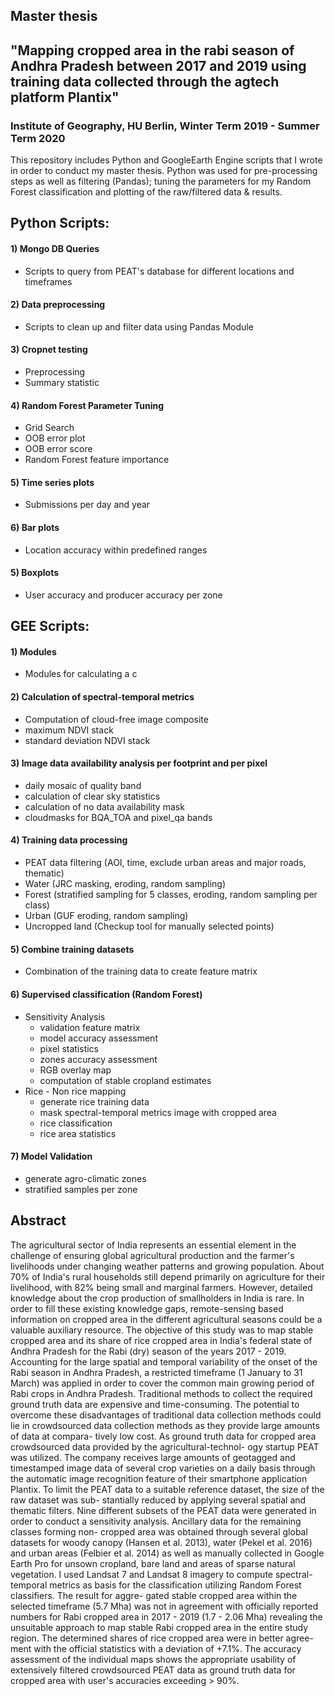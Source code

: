## Master thesis 
## "Mapping cropped area in the rabi season of Andhra Pradesh between 2017 and 2019 using training data collected through the agtech platform Plantix"
### Institute of Geography, HU Berlin, Winter Term 2019 - Summer Term 2020

This repository includes Python and GoogleEarth Engine scripts that I wrote in order to conduct my master thesis. Python was used for pre-processing steps as well as filtering (Pandas); tuning the parameters for my Random Forest classification and plotting of the raw/filtered data & results. 

## Python Scripts: 
#### 1) Mongo DB Queries 
   * Scripts to query from PEAT's database for different locations and timeframes
#### 2) Data preprocessing 
   * Scripts to clean up and filter data using Pandas Module
#### 3) Cropnet testing 
   * Preprocessing 
   * Summary statistic
#### 4) Random Forest Parameter Tuning 
   * Grid Search
   * OOB error plot
   * OOB error score
   * Random Forest feature importance
#### 5) Time series plots
   * Submissions per day and year  
#### 6) Bar plots
   * Location accuracy within predefined ranges 
#### 5) Boxplots
   * User accuracy and producer accuracy per zone 

## GEE Scripts:
#### 1) Modules 
   * Modules for calculating a c
#### 2) Calculation of spectral-temporal metrics
  * Computation of cloud-free image composite
  * maximum NDVI stack
  * standard deviation NDVI stack
#### 3) Image data availability analysis per footprint and per pixel
  * daily mosaic of quality band
  * calculation of clear sky statistics
  * calculation of no data availability mask
  * cloudmasks for BQA_TOA and pixel_qa bands
#### 4) Training data processing
  * PEAT data filtering (AOI, time, exclude urban areas and major roads, thematic)
  * Water (JRC masking, eroding, random sampling)
  * Forest (stratified sampling for 5 classes, eroding, random sampling per class)
  * Urban (GUF eroding, random sampling)
  * Uncropped land (Checkup tool for manually selected points)
#### 5) Combine training datasets 
  * Combination of the training data to create feature matrix
    
#### 6) Supervised classification (Random Forest)
  * Sensitivity Analysis
    * validation feature matrix
    * model accuracy assessment
    * pixel statistics
    * zones accuracy assessment
    * RGB overlay map
    * computation of stable cropland estimates
  * Rice - Non rice mapping
    * generate rice training data
    * mask spectral-temporal metrics image with cropped area
    * rice classification
    * rice area statistics
 
#### 7) Model Validation
   * generate agro-climatic zones
   * stratified samples per zone
    
    
    
## Abstract
The agricultural sector of India represents an essential element in the challenge of ensuring global agricultural production and the farmer's livelihoods under changing weather patterns and growing population. About 70% of India's rural households still depend primarily on agriculture for their livelihood, with 82% being small and marginal farmers. However, detailed knowledge about the crop production of smallholders in India is rare. In order to fill these existing knowledge gaps, remote-sensing based information on cropped area in the different agricultural seasons could be a valuable auxiliary resource. The objective of this study was to map stable cropped area and its share of rice cropped area in India's federal state of Andhra Pradesh for the Rabi (dry) season of the years 2017 - 2019. Accounting for the large spatial and temporal variability of the onset of the Rabi season in Andhra Pradesh, a restricted timeframe (1 January to 31 March) was applied in order to cover the common main growing period of Rabi crops in Andhra Pradesh. Traditional methods to collect the required ground truth data are expensive and time-consuming. The potential to overcome these disadvantages of traditional data collection methods could lie in crowdsourced data collection methods as they provide large amounts of data at compara- tively low cost. As ground truth data for cropped area crowdsourced data provided by the agricultural-technol- ogy startup PEAT was utilized. The company receives large amounts of geotagged and timestamped image data of several crop varieties on a daily basis through the automatic image recognition feature of their smartphone application Plantix. To limit the PEAT data to a suitable reference dataset, the size of the raw dataset was sub- stantially reduced by applying several spatial and thematic filters. Nine different subsets of the PEAT data were generated in order to conduct a sensitivity analysis. Ancillary data for the remaining classes forming non- cropped area was obtained through several global datasets for woody canopy (Hansen et al. 2013), water (Pekel et al. 2016) and urban areas (Felbier et al. 2014) as well as manually collected in Google Earth Pro for unsown cropland, bare land and areas of sparse natural vegetation. I used Landsat 7 and Landsat 8 imagery to compute spectral-temporal metrics as basis for the classification utilizing Random Forest classifiers. The result for aggre- gated stable cropped area within the selected timeframe (5.7 Mha) was not in agreement with officially reported numbers for Rabi cropped area in 2017 - 2019 (1.7 - 2.06 Mha) revealing the unsuitable approach to map stable Rabi cropped area in the entire study region. The determined shares of rice cropped area were in better agree- ment with the official statistics with a deviation of +7.1%. The accuracy assessment of the individual maps shows the appropriate usability of extensively filtered crowdsourced PEAT data as ground truth data for cropped area with user's accuracies exceeding > 90%.
     
